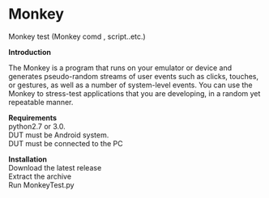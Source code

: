 # Monkey
Monkey test (Monkey comd , script..etc.)

**Introduction**<br />

The Monkey is a program that runs on your emulator or device and generates pseudo-random streams of user events such as clicks, touches, or gestures, 
as well as a number of system-level events. You can use the Monkey to stress-test applications that you are developing, in a random yet repeatable manner.

**Requirements** <br />
python2.7 or 3.0.<br />
DUT must be Android system.<br />
DUT must be connected to the PC

**Installation**<br />
Download the latest release<br />
Extract the archive<br />
Run MonkeyTest.py



